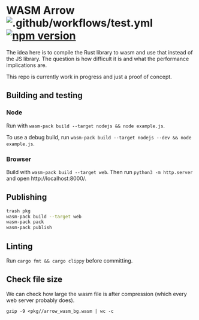 # WASM Arrow ![.github/workflows/test.yml](https://github.com/domoritz/arrow-wasm/workflows/.github/workflows/test.yml/badge.svg) [![npm version](https://img.shields.io/npm/v/arrow-wasm.svg)](https://www.npmjs.com/package/arrow-wasm)

The idea here is to compile the Rust library to wasm and use that instead of the JS library. The question is how difficult it is and what the performance implications are.

This repo is currently work in progress and just a proof of concept.

## Building and testing

### Node

Run with `wasm-pack build --target nodejs && node example.js`.

To use a debug build, run `wasm-pack build --target nodejs --dev && node example.js`.

### Browser

Build with `wasm-pack build --target web`. Then run `python3 -m http.server` and open http://localhost:8000/.

## Publishing

```bash
trash pkg
wasm-pack build --target web
wasm-pack pack
wasm-pack publish
```

## Linting

Run `cargo fmt && cargo clippy` before committing.

## Check file size

We can check how large the wasm file is after compression (which every web server probably does).

`gzip -9 <pkg//arrow_wasm_bg.wasm | wc -c`
